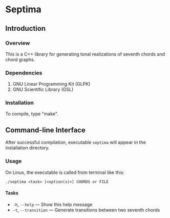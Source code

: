 # Septima

## Introduction

### Overview
This is a C++ library for generating tonal realizations of seventh chords and chord graphs.

### Dependencies
1. GNU Linear Programming Kit (GLPK)
2. GNU Scientific Library (GSL)

### Installation
To compile, type "make".

## Command-line Interface

After successful compilation, executable `septima` will appear in the installation directory.

### Usage

On Linux, the executable is called from terminal like this:

`./septima <task> [<option(s)>] CHORDS or FILE`

#### Tasks
- `-h`, `--help` &mdash; Show this help message
- `-t`, `--transition` &mdash; Generate transitions between two seventh chords
